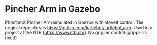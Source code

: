 Pincher Arm in Gazebo
=====================

PhantomX Pincher Arm simulated in Gazebo with MoveIt control. The original repository is https://github.com/turtlebot/turtlebot_arm. Used in a project at the NTB (https://www.ntb.ch/). No gripper control (gripper is fixed).
